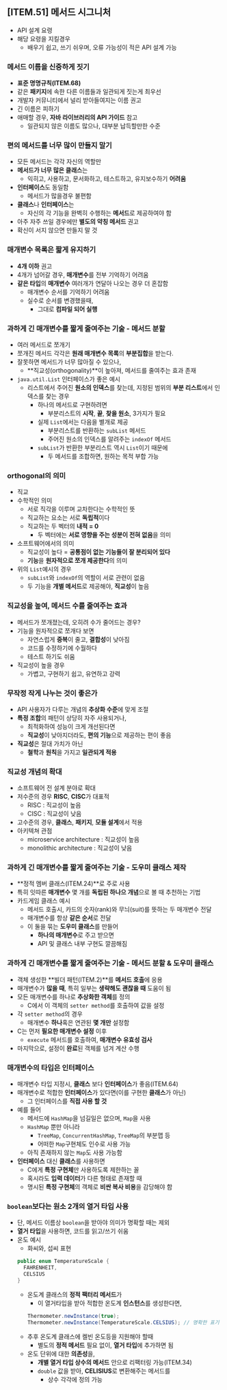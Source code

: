 ## [ITEM.51] 메서드 시그니처
- API 설계 요령
- 해당 요령을 지킬경우
  - 배우기 쉽고, 쓰기 쉬우며, 오류 가능성이 적은 API 설계 가능

### 메서드 이름을 신중하게 짓기
- **표준 명명규칙(ITEM.68)**
- 같은 **패키지**에 속한 다른 이름들과 일관되게 짓는게 최우선
- 개발자 커뮤니티에서 널리 받아들여지는 이름 권고
- 긴 이름은 피하기
- 애매할 경우, **자바 라이브러리의 API 가이드** 참고
  - 일관되지 않은 이름도 많으나, 대부분 납득할만한 수준

### 편의 메서드를 너무 많이 만들지 말기
- 모든 메서드는 각각 자신의 역할만
- **메서드가 너무 많은 클래스**는
  - 익히고, 사용하고, 문서화하고, 테스트하고, 유지보수하기 **어려움**
- **인터페이스**도 동일함
  - 메서드가 많을경우 불편함
- **클래스**나 **인터페이스**는
  - 자신의 각 기능을 완벽히 수행하는 **메서드**로 제공하여야 함
- 아주 자주 쓰일 경우에만 **별도의 약칭 메서드** 권고
- 확신이 서지 않으면 만들지 말 것

### 매개변수 목록은 짧게 유지하기
- **4개 이하** 권고
- 4개가 넘어갈 경우, **매개변수**를 전부 기억하기 어려움
- **같은 타입**의 **매개변수** 여러개가 연달아 나오는 경우 더 혼잡함
  - 매개변수 순서를 기억하기 어려움
  - 실수로 순서를 변경했을때,
    - 그대로 **컴파일 되어 실행**

### 과하게 긴 매개변수를 짧게 줄여주는 기술 - 메서드 분할
- 여러 메서드로 쪼개기
- 쪼개진 메서드 각각은 **원래 매개변수 목록**의 **부분집합**을 받는다.
- 잘못하면 메서드가 너무 많아질 수 있으나,
  - **직교성(orthogonality)**이 높아져, 메서드를 줄여주는 효과 존재
- `java.util.List` 인터페이스가 좋은 예시
  - 리스트에서 주어진 **원소의 인덱스**를 찾는데, 지정된 범위의 **부분 리스트**에서 인덱스를 찾는 경우
    - 하나의 메서드로 구현하려면
      - 부분리스트의 **시작**, **끝**, **찾을 원소**, 3가지가 필요
    - 실제 `List`에서는 다음을 별개로 제공
      - 부분리스트를 반환하는 `subList` 메서드
      - 주어진 원소의 인덱스를 알려주는 `indexOf` 메서드
    - `subList`가 반환한 부분리스트 역시 `List`이기 때문에
      - 두 메서드를 조합하면, 원하는 목적 부합 가능

### orthogonal의 의미
- 직교
- 수학적인 의미
  - 서로 직각을 이루며 교차한다는 수학적인 뜻
  - 직교하는 요소는 서로 **독립적**이다
  - 직교하는 두 벡터의 **내적 = 0**
    - 두 벡터에는 **서로 영향을 주는 성분이 전혀 없음**을 의미
- 소프트웨어에서의 의미
  - 직교성이 높다 = **공통점이 없는 기능들이 잘 분리되어 있다**
  - **기능**을 **원자적으로 쪼개 제공한다**의 의미
- 위의 `List`예시의 경우
  - `subList`와 `indexOf`의 역할이 서로 관련이 없음
  - 두 기능을 **개별 메서드**로 제공해야, **직교성**이 높음

### 직교성을 높여, 메서드 수를 줄여주는 효과
- 메서드가 쪼개졌는데, 오히려 수가 줄어드는 경우?
- 기능을 원자적으로 쪼개다 보면
  - 자연스럽게 **중복**이 줄고, **결합성**이 낮아짐
  - 코드를 수정하기에 수월하다
  - 테스트 하기도 쉬움
- 직교성이 높을 경우
  - 가볍고, 구현하기 쉽고, 유연하고 강력

### 무작정 작게 나누는 것이 좋은가
- API 사용자가 다루는 개념의 **추상화 수준**에 맞게 조절
- **특정 조합**의 패턴이 상당히 자주 사용되거나,
  - 최적화하여 성능이 크게 개선된다면
  - **직교성**이 낮아지더라도, **편의 기능**으로 제공하는 편이 좋음
- **직교성**은 절대 가치가 아닌
  - **철학**과 **원칙**을 가지고 **일관되게 적용**

### 직교성 개념의 확대
- 소프트웨어 전 설계 분야로 확대
- 저수준의 경우 **RISC**, **CISC**가 대표적
  - RISC : 직교성이 높음
  - CISC : 직교성이 낮음
- 고수준의 경우, **클래스**, **패키지**, **모듈 설계**에서 적용
- 아키텍쳐 관점
  - microservice architecture : 직교성이 높음
  - monolithic architecture : 직교성이 낮음

### 과하게 긴 매개변수를 짧게 줄여주는 기술 - 도우미 클래스 제작
- **정적 멤버 클래스(ITEM.24)**로 주로 사용
- 특히 잇따른 **매개변수** 몇 개를 **독립된 하나으 개념**으로 볼 때 추천하는 기법
- 카드게임 클래스 예시
  - 메서드 호출시, 카드의 숫자(rank)와 무늬(suit)를 뜻하는 두 매개변수 전달
  - 매개변수를 항상 **같은 순서**로 전달
  - 이 둘을 묶는 **도우미 클래스**를 만들어
    - **하나의 매개변수**로 주고 받으면
    - API 및 클래스 내부 구현도 깔끔해짐

### 과하게 긴 매개변수를 짧게 줄여주는 기술 - 메서드 분할 & 도우미 클래스
- 객체 생성한 **빌더 패턴(ITEM.2)**를 **메서드 호출**에 응용
- 매개변수가 **많을 때**, 특히 일부는 **생략해도 괜찮을 때** 도움이 됨
- 모든 매개변수를 하나로 **추상화한 객체**를 정의
  - C에서 이 객체의 `setter method`를 호출하여 값을 설정
- 각 `setter method`의 경우
  - 매개변수 **하나**혹은 연관된 **몇 개만** 설정함
- C는 먼저 **필요한 매개변수 설정** 이후
  - `execute` 메서드를 호출하여, **매개변수 유효성 검사**
- 마지막으로, 설정이 **완료**된 객체를 넘겨 계산 수행

### 매개변수의 타입은 인터페이스
- 매개변수 타입 지정시, **클래스** 보다 **인터페이스**가 좋음(ITEM.64)
- 매개변수로 적합한 **인터페이스**가 있다면(이를 구현한 **클래스**가 아닌)
  - 그 인터페이스를 **직접 사용 할 것**
- 예를 들어
  - 메서드에 `HashMap`을 넘길일은 없으며, `Map`을 사용
  - `HashMap` 뿐만 아니라
    - `TreeMap`, `ConcurrentHashMap`, `TreeMap`의 부분맵 등
    - 어떠한 `Map`구현체도 인수로 사용 가능
  - 아직 존재하지 않는 `Map`도 사용 가능함
- **인터페이스** 대신 **클래스**를 사용하면
  - C에게 **특정 구현체**만 사용하도록 제한하는 꼴
  - 혹시라도 **입력 데이터**가 다른 형태로 존재할 때
  - 명시된 **특정 구현체**의 객체로 **비싼 복사 비용**을 감당해야 함

### `boolean`보다는 원소 2개의 열거 타입 사용
- 단, 메서드 이름상 `boolean`을 받아야 의미가 명확할 때는 제외
- **열거 타입**을 사용하면, 코드를 읽고/쓰기 쉬움
- 온도 예시
  - 화씨와, 섭씨 표현
  ```java
  public enum TemperatureScale {
    FAHRENHEIT,
    CELSIUS
  }
  ```
  - 온도계 클래스의 **정적 팩터리 메서드**가
    - 이 열거타입을 받아 적합한 온도계 **인스턴스**를 생성한다면,
    ```java
    Thermometer.newInstance(true);
    Thermometer.newInstance(TemperatureScale.CELSIUS); // 명확한 표기
    ```
  - 추후 온도계 클래스에 켈빈 온도등을 지원해야 할때
    - 별도의 **정적 메서드** 필요 없이, **열거 타입**에 추가하면 됨
  - 온도 단위에 대한 **의존성**을,
    - **개별 열거 타입 상수의 메서드** 안으로 리팩터링 가능(ITEM.34)
    - `double` 값을 받아, **CELISIUS**로 변환해주는 메서드를
      - 상수 각각에 정의 가능
